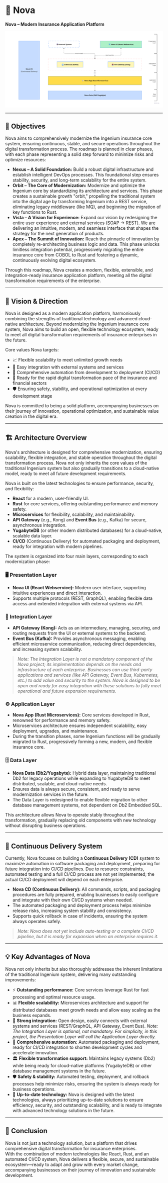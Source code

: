 # 🏢 Nova

**Nova – Modern Insurance Application Platform**

![Nova Architecture Diagram](/img/nova.png)

---

## 🎯 Objectives

Nova aims to comprehensively modernize the Ingenium insurance core system, ensuring continuous, stable, and secure operations throughout the digital transformation process. The roadmap is planned in clear phases, with each phase representing a solid step forward to minimize risks and optimize resources:

- **Nexus – A Solid Foundation:** Build a robust digital infrastructure and establish intelligent DevOps processes. This foundational step ensures stability, security, and long-term scalability for the entire system.
- **Orbit – The Core of Modernization:** Modernize and optimize the Ingenium core by standardizing its architecture and services. This phase creates a sustainable growth "orbit," propelling the traditional system into the digital age by transforming Ingenium into a REST service, eliminating legacy middleware (like MQ), and beginning the migration of key functions to Rust.
- **Vista – A Vision for Experience:** Expand our vision by redesigning the entire user experience and external services (SOAP → REST). We are delivering an intuitive, modern, and seamless interface that shapes the strategy for the next generation of products.
- **Apex – The Summit of Innovation:** Reach the pinnacle of innovation by completely re-architecting business logic and data. This phase unlocks limitless integration potential, progressively migrating the entire insurance core from COBOL to Rust and fostering a dynamic, continuously evolving digital ecosystem.

Through this roadmap, Nova creates a modern, flexible, extensible, and integration-ready insurance application platform, meeting all the digital transformation requirements of the enterprise.

---

## 🌟 Vision & Direction

Nova is designed as a modern application platform, harmoniously combining the strengths of traditional technology and advanced cloud-native architecture. Beyond modernizing the Ingenium insurance core system, Nova aims to build an open, flexible technology ecosystem, ready to meet all digital transformation requirements of insurance enterprises in the future.

Core values Nova targets:

- 📈 Flexible scalability to meet unlimited growth needs
- 🔗 Easy integration with external systems and services
- 🤖 Comprehensive automation from development to deployment (CI/CD)
- 🚀 Ready for the rapid digital transformation pace of the insurance and financial sectors
- 🛡️ Ensuring safety, stability, and operational optimization at every development stage

Nova is committed to being a solid platform, accompanying businesses on their journey of innovation, operational optimization, and sustainable value creation in the digital era.

---

## 🏗️ Architecture Overview

Nova's architecture is designed for comprehensive modernization, ensuring scalability, flexible integration, and stable operation throughout the digital transformation process. Nova not only inherits the core values of the traditional Ingenium system but also gradually transitions to a cloud-native model, ready to meet all future development requirements.

Nova is built on the latest technologies to ensure performance, security, and flexibility:
- **React** for a modern, user-friendly UI.
- **Rust** for core services, offering outstanding performance and memory safety.
- **Microservices** for flexibility, scalability, and maintainability.
- **API Gateway** (e.g., Kong) and **Event Bus** (e.g., Kafka) for secure, asynchronous integration.
- **YugabyteDB** (or other modern distributed databases) for a cloud-native, scalable data layer.
- **CI/CD** (Continuous Delivery) for automated packaging and deployment, ready for integration with modern pipelines.

The system is organized into four main layers, corresponding to each modernization phase:

### 🖥️ Presentation Layer
- **Nova UI (React Webservice):** Modern user interface, supporting intuitive experiences and direct interaction.
- Supports multiple protocols (REST, GraphQL), enabling flexible data access and extended integration with external systems via API.

### 🌉 Integration Layer
- **API Gateway (Kong):** Acts as an intermediary, managing, securing, and routing requests from the UI or external systems to the backend.
- **Event Bus (Kafka):** Provides asynchronous messaging, enabling efficient microservice communication, reducing direct dependencies, and increasing system scalability.

> *Note: The Integration Layer is not a mandatory component of the Nova project; its implementation depends on the needs and infrastructure of each enterprise. Businesses can use third-party applications and services (like API Gateway, Event Bus, Kubernetes, etc.) to add value and security to the system. Nova is designed to be open and ready for easy integration with these solutions to fully meet operational and future expansion requirements.*

### ⚙️ Application Layer
- **Nova App (Rust Microservices):** Core services developed in Rust, renowned for performance and memory safety.
- Microservices architecture ensures independent scalability, easy deployment, upgrades, and maintenance.
- During the transition phases, some Ingenium functions will be gradually migrated to Rust, progressively forming a new, modern, and flexible insurance core.

### 🗄️ Data Layer
- **Nova Data (Db2/Yugabyte):** Hybrid data layer, maintaining traditional Db2 for legacy operations while expanding to YugabyteDB to meet distributed, scalable, and cloud-native needs.
- Ensures data is always secure, consistent, and ready to serve modernization services in the future.
- The Data Layer is redesigned to enable flexible migration to other database management systems, not dependent on Db2 Embedded SQL.

This architecture allows Nova to operate stably throughout the transformation, gradually replacing old components with new technology without disrupting business operations.

---

## 🔄 Continuous Delivery System

Currently, Nova focuses on building a **Continuous Delivery (CD)** system to maximize automation in software packaging and deployment, preparing for future integration into CI/CD pipelines. Due to resource constraints, automated testing and a full CI/CD process are not yet implemented; the actual CI/CD deployment will depend on each enterprise.

- **Nova CD (Continuous Delivery):** All commands, scripts, and packaging procedures are fully prepared, enabling businesses to easily configure and integrate with their own CI/CD systems when needed.
- The automated packaging and deployment process helps minimize release risks, increasing system stability and consistency.
- Supports quick rollback in case of incidents, ensuring the system always operates safely.

> *Note: Nova does not yet include auto-testing or a complete CI/CD pipeline, but it is ready for expansion when an enterprise requires it.*

---

## 💡 Key Advantages of Nova

Nova not only inherits but also thoroughly addresses the inherent limitations of the traditional Ingenium system, delivering many outstanding improvements:

- ⚡ **Outstanding performance:** Core services leverage Rust for fast processing and optimal resource usage.
- 📊 **Flexible scalability:** Microservices architecture and support for distributed databases meet growth needs and allow easy scaling as the business expands.
- 🔗 **Strong integration:** Open design, easily connects with external systems and services (REST/GraphQL, API Gateway, Event Bus). *Note: The Integration Layer is optional, not mandatory. For simplicity, in this project, the Presentation Layer will call the Application Layer directly.*
- 🤖 **Comprehensive automation:** Automated packaging and deployment, ready for CI/CD integration to shorten development cycles and accelerate innovation.
- 🏛️ **Flexible transformation support:** Maintains legacy systems (Db2) while being ready for cloud-native platforms (YugabyteDB) or other database management systems in the future.
- 🛡️ **Safety & stability:** Automated testing, deployment, and rollback processes help minimize risks, ensuring the system is always ready for business operations.
- 🚀 **Up-to-date technology:** Nova is designed with the latest technologies, always prioritizing up-to-date solutions to ensure efficiency, security, and outstanding scalability, and is ready to integrate with advanced technology solutions in the future.

---

## 🏁 Conclusion

Nova is not just a technology solution, but a platform that drives comprehensive digital transformation for insurance enterprises.  
With the combination of modern technologies like React, Rust, and an automated CI/CD system, Nova delivers a flexible, secure, and sustainable ecosystem—ready to adapt and grow with every market change, accompanying businesses on their journey of innovation and sustainable development.
